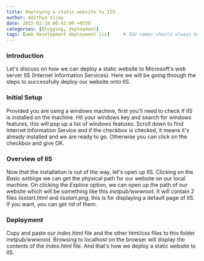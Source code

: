 ```yaml
---
title: Deploying a static website to IIS
author: Adithya Vijay
date: 2022-02-18 00:41:00 +0550
categories: [Blogging, deployment]
tags: [web development deployment iis]     # TAG names should always be lowercase
---
```

### Introduction
Let's discuss on how we can deploy a static website to Microsoft's web server IIS (Internet Information Services). Here we will be going through the steps to successfully deploy our website onto IIS.

### Initial Setup
Provided you are using a windows machine, first you'll need to check if IIS is installed on the machine. Hit your windows key and search for windows features, this will pop up a list of windows features. Scroll down to find Internet Information Service and if the checkbox is checked, it means it's already installed and we are ready to go. Otherwise you can click on the checkbox and give OK.

### Overview of IIS
Now that the installation is out of the way, let's open up IIS. Clicking on the *Basic settings* we can get the physical path for our website on our local machine. On clicking the *Explore* option, we can open up the path of our website which will be something like this *inetpub/wwwroot*. It will contain 2 files *iisstart.html* and *iisstart.png*, this is for displaying a default page of IIS.
If you want, you can get rid of them.

### Deployment
Copy and paste our *index.html* file and the other html/css files to this folder *inetpub/wwwroot*. Browsing to localhost on the browser will display the contents of the *index.html* file. And that's how we deploy a static website to IIS.